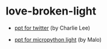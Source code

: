 # love-broken-light

- [ppt for twitter](https://l.facebook.com/l.php?u=https%3A%2F%2Fdocs.google.com%2Fpresentation%2Fd%2F1BTMh8Utpl3_U6FLzqim-0h-xCrK2b8c1ChGrfBq7jW8%2Fedit%3Fusp%3Dsharing%26fbclid%3DIwAR2zJaM9iDVxC4YjFI-KwvyjNr7m6wIypbe1nwwK2lIrrkepPC8D6xTYz8Y&h=AT3z6-fLygZilF025E4uAciGHzML6jqvJiDpAJSVssYC57XYMKTLYXln3GYDIClkPeLN4cU_1aIt4AJNpfvz3Kg9FrB7wmbQpY_5fF0fUYfCu6QyIbDYKqJvWlpIY4RkFZqWdA) (by Charlie Lee)

- [ppt for micropython light](https://github.com/maloyang/love-broken-light/blob/master/KHPY20200430_love-broken-light-micropython.pptx) (by Malo)

